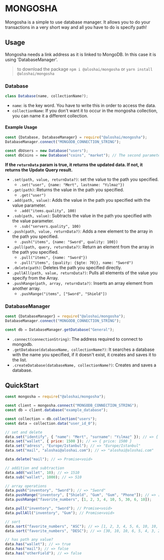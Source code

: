 # MONGOSHA
Mongosha is a simple to use database manager. It allows you to do your transactions in a very short way and all you have to do is specify path!

## Usage
Mongosha needs a link address as it is linked to MongoDB. In this case it is using 'DatabaseManager'.

> to download the package `npm i @aloshai/mongosha` or `yarn install @aloshai/mongosha` 

### Database

```js
class Database(name, collectionName?);
```
* `name`: is the key word. You have to write this in order to access the data.
* `collectionName`: If you don't want it to occur in the mongosha collection, you can name it a different collection.

#### Example Usage

```js
const {Database, DatabaseManager} = require("@aloshai/mongosha");
DatabaseManager.connect("MONGODB_CONNECTION_STRING");

const dbUsers = new Database("users");
const dbCoins = new Database("coins", "market"); // The second parameter is your collection name. The default name is mongosha.

```

**If the `returnData` param is true, it returns the updated data. If not, it returns the Update Query result.**
* `.set(path, value, returnData?)`: set the value to the path you specified.
    * `.set("user", {name: "Mert", lastname: "Yılmaz"})`
* `.get(path)`: Returns the value in the path you specified.
    * `.get("user")`
* `.add(path, value)`: Adds the value in the path you specified with the value parameter.
    * `.add("items.quality", 100)`
* `.sub(path, value)`: Subtracts the value in the path you specified with the value parameter.
    * `.sub("servers.quality", 100)`
* `.push(path, value, returnData?)`: Adds a new element to the array in the path you specified.
    * `.push("items", {name: "Sword", quality: 100})`
* `.pull(path, query, returnData?)`: Return an element from the array in the path you specified.
    * `.pull("items", {name: "Sword"})`
    * `.pull("items", {quality: {$gte: 70}}, name: "Sword")`
* `.delete(path)`: Deletes the path you specified directly.
* `.pullAll(path, value, returnData?)`: Pulls all elements of the value you specify from the Array.
* `.pushRange(path, array, returnData?)`: Inserts an array element from another array.
    * `.pushRange("items", ["Sword", "Shield"])`

### DatabaseManager

```js
const {DatabaseManager} = require("@aloshai/mongosha");
DatabaseManager.connect("MONGODB_CONNECTION_STRING");

const db = DatabaseManager.getDatabase("General");
```
* `.connect(connectionString)`: The address required to connect to mongodb.
* `.getDatabase(databaseName, collectionName?)`: It searches a database with the name you specified, if it doesn't exist, it creates and saves it to the list.
* `.createDatabase(databaseName, collectionName?)`: Creates and saves a database.

## QuickStart

```js
const mongosha = require("@aloshai/mongosha");

const client = mongosha.connect("MONGODB_CONNECTION_STRING");
const db = client.database("example_database");

const collection = db.collection("users");
const data = collection.data("user_id_0");

// set and delete
data.set("identify", { "name": "Mert", "surname": "Yılmaz" }); // => { "name": "Mert", "surname": "Yılmaz" }
data.set("wallet", { price: 1500 }); // => { price: 1500 }
data.set("adress", "Europe/Istanbul"); // => "Europe/Istanbul"
data.set("mail", "aloshai@aloshai.com"); // => "aloshai@aloshai.com"

data.delete("mail"); // => Promise<void>

// addition and subtraction 
data.add("wallet", 10); // => 1510
data.sub("wallet", 1000); // => 510

// array operations
data.push("inventory", "Sword"); // => "Sword"
data.pushRange("inventory", ["Shield", "Gum", "Gum", "Phone"]); // => ["Shield", "Gum", "Gum", "Phone"]
data.pushRange("favorite_numbers", [1, 2, 3, 4, 10, 5, 30, 6, 10]);

data.pull("inventory", "Sword"); // Promise<void>
data.pullAll("inventory", "Gum"); // Promise<void>

// sort
data.sort("favorite_numbers", "ASC"); // => [1, 2, 3, 4, 5, 6, 10, 10, 30]
data.sort("favorite_numbers", "DESC"); // => [30, 10, 10, 6, 5, 4, 3, 2, 1]

// has path any value?
data.has("wallet"); // => true
data.has("mail"); // => false
data.has("otherField"); // => false
```